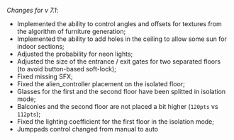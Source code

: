 _Changes for v 7.1_:
- Implemented the ability to control angles and offsets for textures from the algorithm of furniture generation;
- Implemented the ability to add holes in the ceiling to allow some sun for indoor sections;
- Adjusted the probability for neon lights;
- Adjusted the size of the entrance / exit gates for two separated floors (to avoid button-based soft-lock);
- Fixed missing SFX;
- Fixed the alien_controller placement on the isolated floor;
- Glasses for the first and the second floor have been splitted in isolation mode;
- Balconies and the second floor are not placed a bit higher (`120pts` vs `112pts`);
- Fixed the lighting coefficient for the first floor in the isolation mode;
- Jumppads control changed from manual to auto
